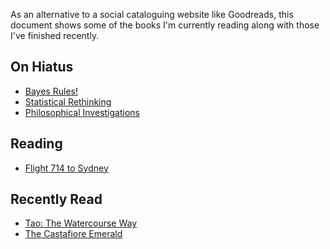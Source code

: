 As an alternative to a social cataloguing website like Goodreads, this 
document shows some of the books I'm currently reading along with those I've 
finished recently.

##  On Hiatus 
 
  - [Bayes Rules!](https://www.librarything.com/work/28029572)
 - [Statistical Rethinking](https://www.librarything.com/work/16955083)
 - [Philosophical Investigations](https://www.librarything.com/work/25218) 

##  Reading 
 
  - [Flight 714 to Sydney](https://www.librarything.com/work/7531) 

##  Recently Read 
 
  - [Tao: The Watercourse Way](https://www.librarything.com/work/11328)
 - [The Castafiore Emerald](https://www.librarything.com/work/7454) 
